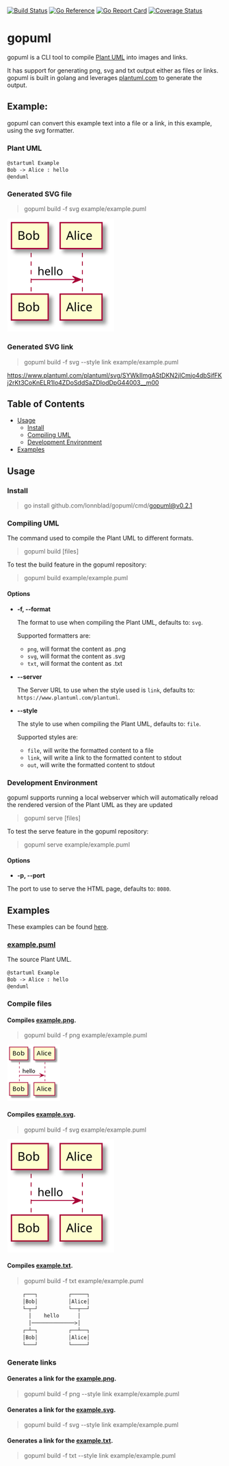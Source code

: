 [![Build Status](https://img.shields.io/endpoint.svg?url=https%3A%2F%2Factions-badge.atrox.dev%2Flonnblad%2Fgopuml%2Fbadge%3Fref%3Dmain&style=flat)](https://actions-badge.atrox.dev/lonnblad/gopuml/goto?ref=main)
[![Go Reference](https://pkg.go.dev/badge/github.com/lonnblad/gopuml.svg)](https://pkg.go.dev/github.com/lonnblad/gopuml)
[![Go Report Card](https://goreportcard.com/badge/github.com/lonnblad/gopuml)](https://goreportcard.com/report/github.com/lonnblad/gopuml)
[![Coverage Status](https://coveralls.io/repos/github/lonnblad/gopuml/badge.svg?branch=main)](https://coveralls.io/github/lonnblad/gopuml?branch=main)

# gopuml

gopuml is a CLI tool to compile [Plant UML](https://plantuml.com/) into images and links.

It has support for generating png, svg and txt output either as files or links. gopuml is built in golang and leverages [plantuml.com](https://www.plantuml.com/) to generate the output.

## Example:

gopuml can convert this example text into a file or a link, in this example, using the svg formatter.

### Plant UML

```puml
@startuml Example
Bob -> Alice : hello
@enduml
```

### Generated SVG file

> gopuml build -f svg example/example.puml

![example.svg](example/example.svg)

### Generated SVG link

> gopuml build -f svg --style link example/example.puml

https://www.plantuml.com/plantuml/svg/SYWkIImgAStDKN2jICmjo4dbSifFKj2rKt3CoKnELR1Io4ZDoSddSaZDIodDpG44003__m00

## Table of Contents

- [Usage](#usage)
  - [Install](#install)
  - [Compiling UML](#compiling-uml)
  - [Development Environment](#development-environment)
- [Examples](#examples)

## Usage

### Install

> go install github.com/lonnblad/gopuml/cmd/gopuml@v0.2.1

### Compiling UML

The command used to compile the Plant UML to different formats.

> gopuml build [files]

To test the build feature in the gopuml repository:

> gopuml build example/example.puml

#### Options

- **-f, --format**

  The format to use when compiling the Plant UML, defaults to: `svg`.

  Supported formatters are:

  - `png`, will format the content as .png
  - `svg`, will format the content as .svg
  - `txt`, will format the content as .txt

- **--server**

  The Server URL to use when the style used is `link`, defaults to: `https://www.plantuml.com/plantuml`.

- **--style**

  The style to use when compiling the Plant UML, defaults to: `file`.

  Supported styles are:

  - `file`, will write the formatted content to a file
  - `link`, will write a link to the formatted content to stdout
  - `out`, will write the formatted content to stdout

### Development Environment

gopuml supports running a local webserver which will automatically reload the rendered version of the Plant UML as they are updated

> gopuml serve [files]

To test the serve feature in the gopuml repository:

> gopuml serve example/example.puml

#### Options

- **-p, --port**

The port to use to serve the HTML page, defaults to: `8080`.

## Examples

These examples can be found [here](example).

### [example.puml](example/example.puml)

The source Plant UML.

```puml
@startuml Example
Bob -> Alice : hello
@enduml
```

### Compile files

#### Compiles [example.png](example/example.png).

> gopuml build -f png example/example.puml

![example.png](example/example.png)

#### Compiles [example.svg](example/example.svg).

> gopuml build -f svg example/example.puml

![example.svg](example/example.svg)

#### Compiles [example.txt](example/example.txt).

> gopuml build -f txt example/example.puml

```txt
     ┌───┐          ┌─────┐
     │Bob│          │Alice│
     └─┬─┘          └──┬──┘
       │    hello      │
       │──────────────>│
     ┌─┴─┐          ┌──┴──┐
     │Bob│          │Alice│
     └───┘          └─────┘
```

### Generate links

#### Generates a link for the [example.png](https://www.plantuml.com/plantuml/png/SYWkIImgAStDKN2jICmjo4dbSifFKj2rKt3CoKnELR1Io4ZDoSddSaZDIodDpG44003__m00).

> gopuml build -f png --style link example/example.puml

#### Generates a link for the [example.svg](https://www.plantuml.com/plantuml/svg/SYWkIImgAStDKN2jICmjo4dbSifFKj2rKt3CoKnELR1Io4ZDoSddSaZDIodDpG44003__m00).

> gopuml build -f svg --style link example/example.puml

#### Generates a link for the [example.txt](https://www.plantuml.com/plantuml/txt/SYWkIImgAStDKN2jICmjo4dbSifFKj2rKt3CoKnELR1Io4ZDoSddSaZDIodDpG44003__m00).

> gopuml build -f txt --style link example/example.puml
